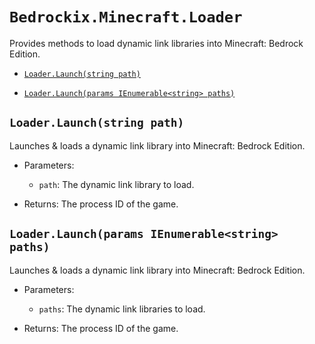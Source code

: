 # `Bedrockix.Minecraft.Loader`

Provides methods to load dynamic link libraries into Minecraft: Bedrock Edition.

- [`Loader.Launch(string path)`](#loaderlaunchstring-path)

- [`Loader.Launch(params IEnumerable<string> paths)`](#loaderlaunchparams-ienumerablestring-paths)

## `Loader.Launch(string path)`

Launches & loads a dynamic link library into Minecraft: Bedrock Edition.

- Parameters:

    - `path`: The dynamic link library to load.

- Returns: The process ID of the game.

## `Loader.Launch(params IEnumerable<string> paths)`

Launches & loads a dynamic link library into Minecraft: Bedrock Edition.

- Parameters:

    - `paths`: The dynamic link libraries to load.

- Returns: The process ID of the game.